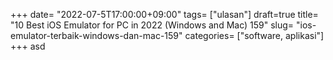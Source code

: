 +++
date= "2022-07-5T17:00:00+09:00"
tags= ["ulasan"]
draft=true
title= "10 Best iOS Emulator for PC in 2022 (Windows and Mac)        159"
slug= "ios-emulator-terbaik-windows-dan-mac-159"
categories= ["software, aplikasi"]
+++
asd
